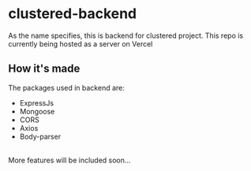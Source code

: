 # clustered-backend
As the name specifies, this is backend for clustered project. This repo is currently being hosted as a server on Vercel

## How it's made
The packages used in backend are:
<ul>
  <li>ExpressJs</li>
  <li>Mongoose</li>
  <li>CORS</li>
  <li>Axios</li>
  <li>Body-parser</li>
</ul>
<br>
More features will be included soon...
